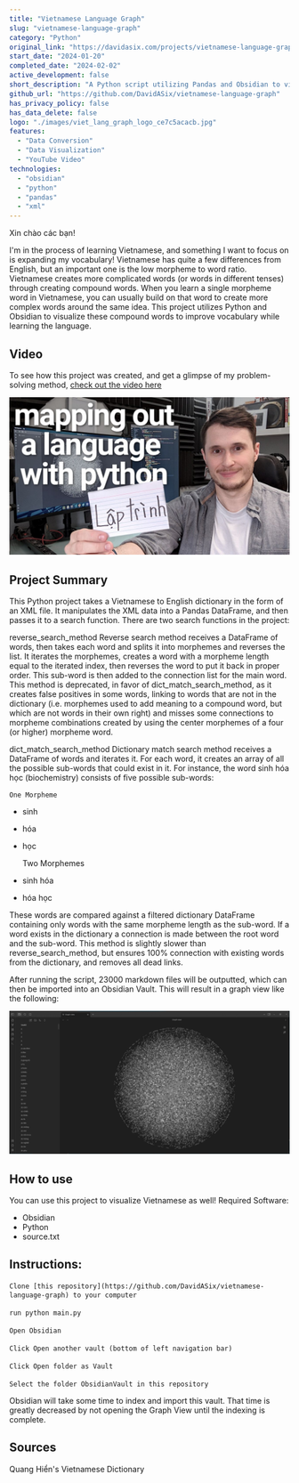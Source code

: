 ```yaml
---
title: "Vietnamese Language Graph"
slug: "vietnamese-language-graph"
category: "Python"
original_link: "https://davidasix.com/projects/vietnamese-language-graph"
start_date: "2024-01-20"
completed_date: "2024-02-02"
active_development: false
short_description: "A Python script utilizing Pandas and Obsidian to visualize Vietnamese compound words, aiding in my vocabulary expansion."
github_url: "https://github.com/DavidASix/vietnamese-language-graph"
has_privacy_policy: false
has_data_delete: false
logo: "./images/viet_lang_graph_logo_ce7c5acacb.jpg"
features:
  - "Data Conversion"
  - "Data Visualization"
  - "YouTube Video"
technologies:
  - "obsidian"
  - "python"
  - "pandas"
  - "xml"
---
```


Xin chào các bạn!

I'm in the process of learning Vietnamese, and something I want to focus on is expanding my vocabulary! Vietnamese has quite a few differences from English, but an important one is the low morpheme to word ratio. Vietnamese creates more complicated words (or words in different tenses) through creating compound words. When you learn a single morpheme word in Vietnamese, you can usually build on that word to create more complex words around the same idea. This project utilizes Python and Obsidian to visualize these compound words to improve vocabulary while learning the language.

## Video

To see how this project was created, and get a glimpse of my problem-solving method, [check out the video here](https://www.youtube.com/watch?v=cTIb9MuCV0k)

![Image](./images/thumbnail_fede44d034.jpg)

## Project Summary

This Python project takes a Vietnamese to English dictionary in the form of an XML file. It manipulates the XML data into a Pandas DataFrame, and then passes it to a search function. There are two search functions in the project:

reverse_search_method Reverse search method receives a DataFrame of words, then takes each word and splits it into morphemes and reverses the list. It iterates the morphemes, creates a word with a morpheme length equal to the iterated index, then reverses the word to put it back in proper order. This sub-word is then added to the connection list for the main word. This method is deprecated, in favor of dict_match_search_method, as it creates false positives in some words, linking to words that are not in the dictionary (i.e. morphemes used to add meaning to a compound word, but which are not words in their own right) and misses some connections to morpheme combinations created by using the center morphemes of a four (or higher) morpheme word.

dict_match_search_method Dictionary match search method receives a DataFrame of words and iterates it. For each word, it creates an array of all the possible sub-words that could exist in it. For instance, the word sinh hóa học (biochemistry) consists of five possible sub-words:

    One Morpheme

- sinh
- hóa
- học

    Two Morphemes

- sinh hóa
- hóa học

These words are compared against a filtered dictionary DataFrame containing only words with the same morpheme length as the sub-word. If a word exists in the dictionary a connection is made between the root word and the sub-word. This method is slightly slower than reverse_search_method, but ensures 100% connection with existing words from the dictionary, and removes all dead links.

After running the script, 23000 markdown files will be outputted, which can then be imported into an Obsidian Vault. This will result in a graph view like the following:

![Image](./images/node_graph_21263b2e21.png)

## How to use

You can use this project to visualize Vietnamese as well! Required Software:

- Obsidian
- Python
- source.txt

## Instructions:

    Clone [this repository](https://github.com/DavidASix/vietnamese-language-graph) to your computer

    run python main.py

    Open Obsidian

    Click Open another vault (bottom of left navigation bar)

    Click Open folder as Vault

    Select the folder ObsidianVault in this repository

Obsidian will take some time to index and import this vault. That time is greatly decreased by not opening the Graph View until the indexing is complete.

## Sources

Quang Hiển's Vietnamese Dictionary